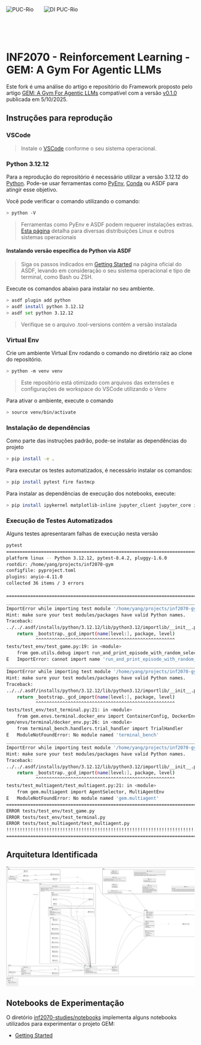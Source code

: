 <div style="display:flex;gap:16px;align-items:center;margin-bottom:32px">
  <img src="https://www.puc-rio.br/imagens/brasao_preto_horizontal.svg" alt="PUC-Rio" style="height:80px;margin-right:12px"/>
  <img src="https://www.inf.puc-rio.br/wordpress/wp-content/themes/puc-di/assets/img/theme/logo.png" alt="DI PUC-Rio" style="height:80px"/>
</div>


# INF2070 - Reinforcement Learning - GEM: A Gym For Agentic LLMs

Este fork é uma análise do artigo e repositório do Framework proposto pelo artigo [GEM: A Gym For Agentic LLMs](https://arxiv.org/pdf/2510.01051) compatível com a versão [v0.1.0](https://github.com/axon-rl/gem/tree/2780ab6a7626c012092c045f5b9747062be35214) publicada em 5/10/2025.

## Instruções para reprodução

### VSCode

> Instale o [VSCode](https://code.visualstudio.com/) conforme o seu sistema operacional.

### Python 3.12.12

Para a reprodução do reprositório é necessário utilizar a versão 3.12.12 do [Python](https://www.python.org/downloads/). Pode-se usar ferramentas como [PyEnv](https://github.com/pyenv/pyenv), [Conda](https://anaconda.org/anaconda/conda) ou ASDF para atingir esse objetivo.

Você pode verificar o comando utilizando o comando:

```bash
> python -V
```

> Ferramentas como PyEnv e ASDF podem requerer instalações extras. [Esta página](https://github.com/pyenv/pyenv/wiki#suggested-build-environment) detalha para diversas  distribuições Linux e outros sistemas operacionais


#### Instalando versão específica do Python via ASDF

> Siga os passos indicados em [Getting Started](https://asdf-vm.com/pt-br/guide/getting-started.html) na página oficial do ASDF, levando em consideração o seu sistema operacional e tipo de terminal, como Bash ou ZSH.

Execute os comandos abaixo para instalar no seu ambiente.

```bash
> asdf plugin add python
> asdf install python 3.12.12
> asdf set python 3.12.12
```

> Verifique se o arquivo .tool-versions contém a versão instalada

### Virtual Env

Crie um ambiente Virtual Env rodando o comando no diretório raiz ao clone do repositório.

```bash
> python -m venv venv
```

> Este repositório está otimizado com arquivos das extensões e configurações de workspace do VSCode utilizando o Venv


Para ativar o ambiente, execute o comando

```bash
> source venv/bin/activate
```

### Instalação de dependências


Como parte das instruções padrão, pode-se instalar as dependências do projeto

```bash
> pip install -e .
```

Para executar os testes automatizados, é necessário instalar os comandos:

```bash
> pip install pytest fire fastmcp
```

Para instalar as dependências de execução dos notebooks, execute:


```bash
> pip install ipykernel matplotlib-inline jupyter_client jupyter_core ipython jedi pandas numpy openpyxl
```


### Execução de Testes Automatizados


Alguns testes apresentaram falhas de execução nesta versão


```bash
pytest             
============================================================================================== test session starts ===============================================================================================
platform linux -- Python 3.12.12, pytest-8.4.2, pluggy-1.6.0
rootdir: /home/yang/projects/inf2070-gym
configfile: pyproject.toml
plugins: anyio-4.11.0
collected 36 items / 3 errors                                                                                                                                                                                    

===================================================================================================== ERRORS =====================================================================================================
__________________________________________________________________________________ ERROR collecting tests/test_env/test_game.py __________________________________________________________________________________
ImportError while importing test module '/home/yang/projects/inf2070-gym/tests/test_env/test_game.py'.
Hint: make sure your test modules/packages have valid Python names.
Traceback:
../../.asdf/installs/python/3.12.12/lib/python3.12/importlib/__init__.py:90: in import_module
    return _bootstrap._gcd_import(name[level:], package, level)
           ^^^^^^^^^^^^^^^^^^^^^^^^^^^^^^^^^^^^^^^^^^^^^^^^^^^^
tests/test_env/test_game.py:19: in <module>
    from gem.utils.debug import run_and_print_episode_with_random_selection
E   ImportError: cannot import name 'run_and_print_episode_with_random_selection' from 'gem.utils.debug' (/home/yang/projects/inf2070-gym/gem/utils/debug.py)
________________________________________________________________________________ ERROR collecting tests/test_env/test_terminal.py ________________________________________________________________________________
ImportError while importing test module '/home/yang/projects/inf2070-gym/tests/test_env/test_terminal.py'.
Hint: make sure your test modules/packages have valid Python names.
Traceback:
../../.asdf/installs/python/3.12.12/lib/python3.12/importlib/__init__.py:90: in import_module
    return _bootstrap._gcd_import(name[level:], package, level)
           ^^^^^^^^^^^^^^^^^^^^^^^^^^^^^^^^^^^^^^^^^^^^^^^^^^^^
tests/test_env/test_terminal.py:21: in <module>
    from gem.envs.terminal.docker_env import ContainerConfig, DockerEnv, TaskConfig
gem/envs/terminal/docker_env.py:26: in <module>
    from terminal_bench.handlers.trial_handler import TrialHandler
E   ModuleNotFoundError: No module named 'terminal_bench'
___________________________________________________________________________ ERROR collecting tests/test_multiagent/test_multiagent.py ____________________________________________________________________________
ImportError while importing test module '/home/yang/projects/inf2070-gym/tests/test_multiagent/test_multiagent.py'.
Hint: make sure your test modules/packages have valid Python names.
Traceback:
../../.asdf/installs/python/3.12.12/lib/python3.12/importlib/__init__.py:90: in import_module
    return _bootstrap._gcd_import(name[level:], package, level)
           ^^^^^^^^^^^^^^^^^^^^^^^^^^^^^^^^^^^^^^^^^^^^^^^^^^^^
tests/test_multiagent/test_multiagent.py:21: in <module>
    from gem.multiagent import AgentSelector, MultiAgentEnv
E   ModuleNotFoundError: No module named 'gem.multiagent'
============================================================================================ short test summary info =============================================================================================
ERROR tests/test_env/test_game.py
ERROR tests/test_env/test_terminal.py
ERROR tests/test_multiagent/test_multiagent.py
!!!!!!!!!!!!!!!!!!!!!!!!!!!!!!!!!!!!!!!!!!!!!!!!!!!!!!!!!!!!!!!!!!!!!!!!!!!!!!!!!!!! Interrupted: 3 errors during collection !!!!!!!!!!!!!!!!!!!!!!!!!!!!!!!!!!!!!!!!!!!!!!!!!!!!!!!!!!!!!!!!!!!!!!!!!!!!!!!!!!!!!
=============================================================================================== 3 errors in 10.32s ===============================================================================================
```

## Arquitetura Identificada

![Diagrama de Classes do GEM](./avaliacao-arquitetura/gem_class_diagram.png)


## Notebooks de Experimentação

O diretório [inf2070-studies/notebooks](./notebooks) implementa alguns notebooks utilizados para experimentar o projeto GEM:

- [Getting Started](./notebooks/getting-started.ipynb)